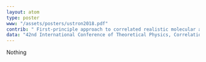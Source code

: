 ```yaml
---
layout: atom
type: poster
www: "/assets/posters/ustron2018.pdf"
contrib: " First-principle approach to correlated realistic molecular and atomic hydrogen planes: Role of the Heisenberg-type interaction and the superconductivity "
data: "42nd International Conference of Theoretical Physics, Correlations DDD Coherence at Different Scales (Ustroń, Poland, September 2018) "
---
```

Nothing
